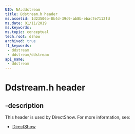 ```yaml
---
UID: NA:ddstream
title: Ddstream.h header
ms.assetid: 1d23506b-8b4d-39c9-ab8b-ebac7e7112fd
ms.date: 01/11/2019
ms.keywords: 
ms.topic: conceptual
tech.root: dshow
archived: true
f1_keywords:
 - ddstream
 - ddstream/ddstream
api_name:
 - ddstream
---
```


# Ddstream.h header


## -description

This header is used by DirectShow. For more information, see:

- [DirectShow](../_dshow/index.md)

